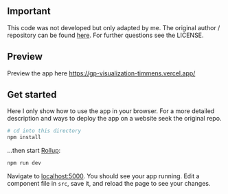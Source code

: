 ## Important

This code was not developed but only adapted by me. The original author / repository
can be found [here](https://github.com/st--/interactive-gp-visualization). For further
questions see the LICENSE.


## Preview

Preview the app here https://gp-visualization-timmens.vercel.app/


## Get started

Here I only show how to use the app in your browser. For a more detailed description
and ways to deploy the app on a website seek the original repo.


```bash
# cd into this directory
npm install
```

...then start [Rollup](https://rollupjs.org):

```bash
npm run dev
```

Navigate to [localhost:5000](http://localhost:5000). You should see your app running.
Edit a component file in `src`, save it, and reload the page to see your changes.

